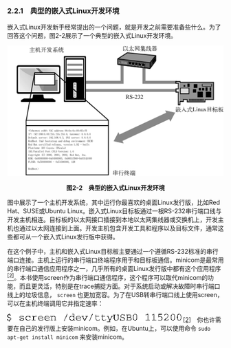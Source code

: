 ### 2.2.1　典型的嵌入式Linux开发环境

嵌入式Linux开发新手经常提出的一个问题，就是开发之前需要准备些什么。为了回答这个问题，图2-2展示了一个典型的嵌入式Linux开发环境。

![2.png](../images/2.png)
<center class="my_markdown"><b class="my_markdown">图2-2　典型的嵌入式Linux开发环境</b></center>

图中展示了一个主机开发系统，其中运行你最喜欢的桌面Linux发行版，比如Red Hat、SUSE或Ubuntu Linux。嵌入式Linux目标板通过一根RS-232串行端口线与开发主机相连。目标板的以太网接口插接到本地以太网集线器或交换机上，开发主机也通过以太网连接到上面。开发主机包含开发工具和程序以及目标文件，通常这些都可从一个嵌入式Linux发行版中获得。

在这个例子中，主机和嵌入式Linux目标板主要通过一个遵循RS-232标准的串行端口连接。主机上运行的串行端口终端程序用于和目标板通信。minicom是最常用的串行端口通信应用程序之一，几乎所有的桌面Linux发行版中都有这个应用程序<a class="my_markdown" href="['#anchor022']"><sup class="my_markdown">[2]</sup></a>。本书使用screen作为串行端口通信程序，这个程序可以取代minicom的功能，而且更灵活，特别是在trace捕捉方面。对于系统启动或解决故障时串行端口线上的垃圾信息， `screen` 也更加宽容。为了在USB转串行端口线上使用screen，可以在主机终端调用它并指定速率：



![3.png](../images/3.png)
<a class="my_markdown" href="['#ac022']">[2]</a>　你也许需要在自己的发行版上安装minicom。例如，在Ubuntu上，可以使用命令 `sudo apt-get install minicom` 来安装minicom。


